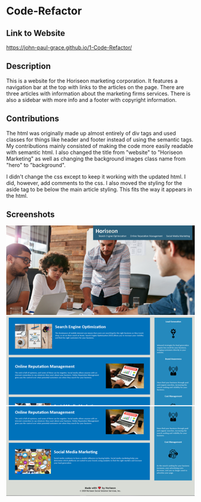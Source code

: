 # Code-Refactor

## Link to Website
https://john-paul-grace.github.io/1-Code-Refactor/

## Description

This is a website for the Horiseon marketing corporation. It features a navigation bar at the top with links to the articles on the page. There are three articles with information about the marketing firms services. There is also a sidebar with more info and a footer with copyright information.

## Contributions

The html was originally made up almost entirely of div tags and used classes for things like header and footer instead of using the semantic tags. My contributions mainly consisted of making the code more easily readable with semantic html. I also changed the title from "website" to "Horiseon Marketing" as well as changing the background images class name from "hero" to "background".

I didn't change the css except to keep it working with the updated html. I did, however, add comments to the css. I also moved the styling for the aside tag to be below the main article styling. This fits the way it appears in the html.

## Screenshots

![ScreenShot](./assets/images/Screenshot-1.PNG)
![ScreenShot](./assets/images/Screenshot-2.PNG)
![ScreenShot](./assets/images/Screenshot-3.PNG)
